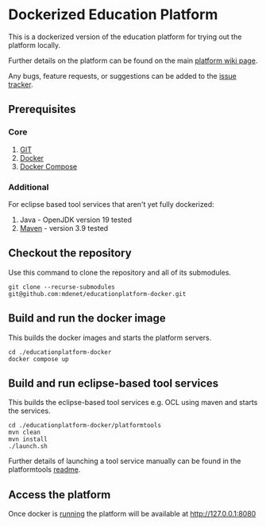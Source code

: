 # Dockerized Education Platform
This is a dockerized version of the education platform for trying out the platform locally.

Further details on the platform can be found on the main [platform wiki page](https://github.com/mdenet/educationplatform/wiki).

Any bugs, feature requests, or suggestions can be added to the [issue tracker](https://github.com/mdenet/educationplatform/issues).

## Prerequisites 
### Core
 1. [GIT](https://git-scm.com/)
 2. [Docker](https://www.docker.com/)
 3. [Docker Compose](https://docs.docker.com/compose/install/)
 

### Additional
For eclipse based tool services that aren't yet fully dockerized:

1. Java - OpenJDK version 19 tested
2. [Maven](https://maven.apache.org/) - version 3.9 tested

## Checkout the repository
Use this command to clone the repository and all of its submodules.
```
git clone --recurse-submodules git@github.com:mdenet/educationplatform-docker.git
```

## Build and run the docker image
This builds the docker images and starts the platform servers.
```
cd ./educationplatform-docker
docker compose up
```


## Build and run eclipse-based tool services

This builds the eclipse-based tool services e.g. OCL using maven and starts the services.
```
cd ./educationplatform-docker/platformtools
mvn clean 
mvn install
./launch.sh
```

Further details of launching a tool service manually can be found in the platformtools [readme](https://github.com/mdenet/platformtools). 

## Access the platform

Once docker is [running](#build-and-run-the-docker-image) the platform will be available at http://127.0.0.1:8080
